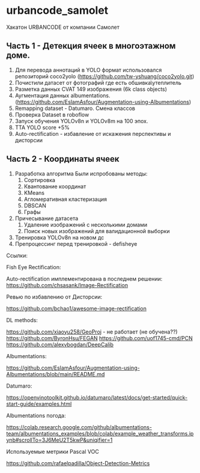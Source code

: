 # urbancode_samolet
Хакатон URBANCODE от компании Самолет

## Часть 1 - Детекция ячеек в многоэтажном доме.
1. Для перевода аннотаций в YOLO формат использовался репозиторий coco2yolo (https://github.com/tw-yshuang/coco2yolo.git)
2. Почистили датасет от фотографий где есть обшивка\утеплитель
3. Разметка данных CVAT 149 изображения (6k class objects)
4. Аугментация данных albumentations. (https://github.com/EslamAsfour/Augmentation-using-Albumentations)
5. Remapping dataset - Datumaro. Смена классов
6. Проверка Dataset в roboflow
7. Запуск обучения YOLOv8n и YOLOv8m на 100 эпох.
8. TTA YOLO score +5%
9. Auto-rectification - избавление от искажения перспективы и дисторсии

## Часть 2 - Координаты ячеек 
1. Разработка алгоритма
   Были испробованы методы:
   1. Сортировка
   2. Квантование координат
   3. KMeans
   4. Агломеративная кластеризация
   5. DBSCAN
   6. Графы
2. Причесывание датасета
   1. Удаление изображений с несколькими домами
   2. Поиск новых изображений для валидационной выборки
3. Тренировка YOLOv8n на новом дс
4. Препроцессинг перед тренировкой - defisheye

   
   



Сcылки:

Fish Eye Rectification:

Auto-rectification имплементирована в последнем решении:
https://github.com/chsasank/Image-Rectification

Ревью по избавлению от Дисторсии:

https://github.com/bchao1/awesome-image-rectification

DL methods: 

https://github.com/xiaoyu258/GeoProj - не работает (не обучена??)
https://github.com/ByronHsu/FEGAN
https://github.com/uof1745-cmd/PCN
https://github.com/alexvbogdan/DeepCalib

Аlbumentations:

https://github.com/EslamAsfour/Augmentation-using-Albumentations/blob/main/README.md

Datumaro:

https://openvinotoolkit.github.io/datumaro/latest/docs/get-started/quick-start-guide/examples.html

Аlbumentations погода:

https://colab.research.google.com/github/albumentations-team/albumentations_examples/blob/colab/example_weather_transforms.ipynb#scrollTo=3J6MeU2T5kwP&uniqifier=1

Используемые метрики Pascal VOC

https://github.com/rafaelpadilla/Object-Detection-Metrics
